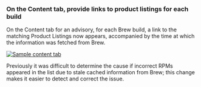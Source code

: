 ### On the Content tab, provide links to product listings for each build

On the Content tab for an advisory, for each Brew build, a link to the
matching Product Listings now appears, accompanied by the time at
which the information was fetched from Brew.

[![Sample content tab](images/3.14.1/add_listings_to_content_tab.png)](images/3.14.1/add_listings_to_content_tab.png)


Previously it was difficult to determine the cause if incorrect RPMs
appeared in the list due to stale cached information from Brew; this
change makes it easier to detect and correct the issue.
